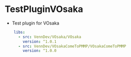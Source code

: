 # TestPluginVOsaka
- Test plugin for VOsaka

```yml
    libs:
      - src: VennDev/VOsaka/VOsaka
        version: ^1.0.1
      - src: VennDev/VOsakaComeToPMMP/VOsakaComeToPMMP
        version: ^1.0.0
```
